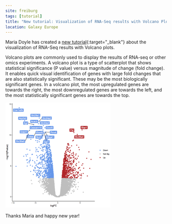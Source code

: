 ```yaml
---
site: freiburg
tags: [tutorial]
title: "New tutorial: Visualization of RNA-Seq results with Volcano Plot"
location: Galaxy Europe
---
```


Maria Doyle has created a [new tutorial](https://galaxyproject.github.io/training-material/topics/transcriptomics/tutorials/rna-seq-viz-with-volcanoplot/tutorial.html){:target="_blank"} about the visualization of RNA-Seq results with Volcano plots.

Volcano plots are commonly used to display the results of RNA-seq or other omics experiments. A volcano plot is a type of scatterplot that shows statistical significance (P value) versus magnitude of change (fold change). It enables quick visual identification of genes with large fold changes that are also statistically significant. These may be the most biologically significant genes. In a volcano plot, the most upregulated genes are towards the right, the most downregulated genes are towards the left, and the most statistically significant genes are towards the top.


<a target="_blank" href="https://galaxyproject.github.io/training-material/topics/transcriptomics/tutorials/rna-seq-viz-with-volcanoplot/tutorial.html"><img src="/assets/media/volcanoplot_top20.png" width="65%" /></a>

Thanks Maria and happy new year!



